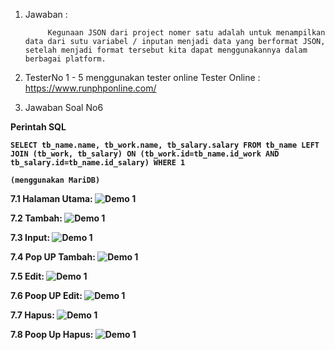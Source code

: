 1. Jawaban :

			Kegunaan JSON dari project nomer satu adalah untuk menampilkan data dari sutu variabel / inputan menjadi data yang berformat JSON, setelah menjadi format tersebut kita dapat menggunakannya dalam berbagai platform.

2. TesterNo 1 - 5 menggunakan tester online 	Tester Online : https://www.runphponline.com/






3. Jawaban Soal No6

<b>Perintah SQL
	
	SELECT tb_name.name, tb_work.name, tb_salary.salary FROM tb_name LEFT JOIN (tb_work, tb_salary) ON (tb_work.id=tb_name.id_work AND tb_salary.id=tb_name.id_salary) WHERE 1

	(menggunakan MariDB)
<b>

<b>7.1 Halaman Utama:
![Demo 1](https://raw.githubusercontent.com/shoifuddin/JawabanBatch11_K5_iip/master/Soalno7/ScreenShoot/01.%20Tampil.PNG)

<b>7.2 Tambah:
![Demo 1](https://raw.githubusercontent.com/shoifuddin/JawabanBatch11_K5_iip/master/Soalno7/ScreenShoot/02.%20Tambah.PNG)

<b>7.3 Input:
![Demo 1](https://raw.githubusercontent.com/shoifuddin/JawabanBatch11_K5_iip/master/Soalno7/ScreenShoot/03.%20Input.PNG)

<b>7.4 Pop UP Tambah:
![Demo 1](https://raw.githubusercontent.com/shoifuddin/JawabanBatch11_K5_iip/master/Soalno7/ScreenShoot/04.%20PopUP.PNG)

<b>7.5 Edit:
![Demo 1](https://raw.githubusercontent.com/shoifuddin/JawabanBatch11_K5_iip/master/Soalno7/ScreenShoot/05.%20Edit.PNG)

<b>7.6 Poop UP Edit:
![Demo 1](https://raw.githubusercontent.com/shoifuddin/JawabanBatch11_K5_iip/master/Soalno7/ScreenShoot/06.%20PoopUPEdit.PNG)

<b>7.7 Hapus:
![Demo 1](https://raw.githubusercontent.com/shoifuddin/JawabanBatch11_K5_iip/master/Soalno7/ScreenShoot/07.%20Hapus.PNG)

<b>7.8 Poop Up Hapus:
![Demo 1](https://raw.githubusercontent.com/shoifuddin/JawabanBatch11_K5_iip/master/Soalno7/ScreenShoot/08.%20PoopUPHapus.PNG)
